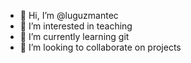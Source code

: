 - 👋 Hi, I’m @luguzmantec
- 👀 I’m interested in teaching
- 🌱 I’m currently learning git
- 💞️ I’m looking to collaborate on projects


<!---
luguzmantec/luguzmantec is a ✨ special ✨ repository because its `README.md` (this file) appears on your GitHub profile.
You can click the Preview link to take a look at your changes.
--->
